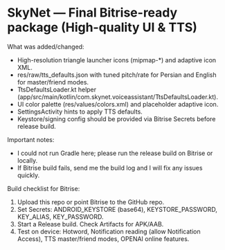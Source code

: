 SkyNet — Final Bitrise-ready package (High-quality UI & TTS)
===========================================================

What was added/changed:
- High-resolution triangle launcher icons (mipmap-*) and adaptive icon XML.
- res/raw/tts_defaults.json with tuned pitch/rate for Persian and English for master/friend modes.
- TtsDefaultsLoader.kt helper (app/src/main/kotlin/com.skynet.voiceassistant/TtsDefaultsLoader.kt).
- UI color palette (res/values/colors.xml) and placeholder adaptive icon.
- SettingsActivity hints to apply TTS defaults.
- Keystore/signing config should be provided via Bitrise Secrets before release build.

Important notes:
- I could not run Gradle here; please run the release build on Bitrise or locally.
- If Bitrise build fails, send me the build log and I will fix any issues quickly.

Build checklist for Bitrise:
1. Upload this repo or point Bitrise to the GitHub repo.
2. Set Secrets: ANDROID_KEYSTORE (base64), KEYSTORE_PASSWORD, KEY_ALIAS, KEY_PASSWORD.
3. Start a Release build. Check Artifacts for APK/AAB.
4. Test on device: Hotword, Notification reading (allow Notification Access), TTS master/friend modes, OPENAI online features.
